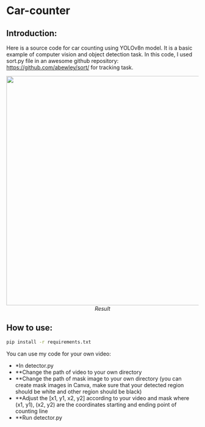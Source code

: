 # Car-counter

## Introduction:
Here is a source code for car counting using YOLOv8n model. It is a basic example of computer vision and object detection task.
In this code, I used sort.py file in an awesome github repository: https://github.com/abewley/sort/ for tracking task.
<p align="center">
  <img src="./result/result.gif" width=600><br/>
  <i>Result</i>
</p>

## How to use:
```bash
pip install -r requirements.txt
```
You can use my code for your own video:
* *In detector.py
* **Change the path of video to your own directory
* **Change the path of mask image to your own directory (you can create mask images in Canva, make sure that your detected region should be white and other region should be black)
* **Adjust the [x1, y1, x2, y2] according to your video and mask where (x1, y1), (x2, y2) are the coordinates starting and ending point of counting line
* **Run detector.py
